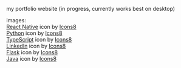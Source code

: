 my portfolio website (in progress, currently works best on desktop)

images: <br/>
<a target="_blank" href="https://icons8.com/icon/123603/react-native">React Native</a> icon by <a target="_blank" href="https://icons8.com">Icons8</a><br/>
<a target="_blank" href="https://icons8.com/icon/13441/python">Python</a> icon by <a target="_blank" href="https://icons8.com">Icons8</a><br/>
<a target="_blank" href="https://icons8.com/icon/uJM6fQYqDaZK/typescript">TypeScript</a> icon by <a target="_blank" href="https://icons8.com">Icons8</a><br/>
<a target="_blank" href="https://icons8.com/icon/8808/linkedin">LinkedIn</a> icon by <a target="_blank" href="https://icons8.com">Icons8</a><br/>
<a target="_blank" href="https://icons8.com/icon/MHcMYTljfKOr/flask">Flask</a> icon by <a target="_blank" href="https://icons8.com">Icons8</a><br/>
<a target="_blank" href="https://icons8.com/icon/Pd2x9GWu9ovX/java">Java</a> icon by <a target="_blank" href="https://icons8.com">Icons8</a><br/>

